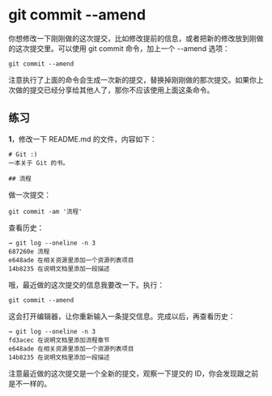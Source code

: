 # git commit --amend

你想修改一下刚刚做的这次提交，比如修改提前的信息，或者把新的修改放到刚做的这次提交里。可以使用 git commit 命令，加上一个 --amend 选项：

```
git commit --amend
```

注意执行了上面的命令会生成一次新的提交，替换掉刚刚做的那次提交。如果你上次做的提交已经分享给其他人了，那你不应该使用上面这条命令。

## 练习

**1**，修改一下 README.md 的文件，内容如下：

```
# Git :)
一本关于 Git 的书。

## 流程
```

做一次提交：

```
git commit -am '流程'
```

查看历史：

```
→ git log --oneline -n 3
687260e 流程
e648ade 在相关资源里添加一个资源列表项目
14b8235 在说明文档里添加一段描述
```

哦，最近做的这次提交的信息我要改一下。执行：

```
git commit --amend
```

这会打开编辑器，让你重新输入一条提交信息。完成以后，再查看历史：

```
→ git log --oneline -n 3
fd3acec 在说明文档里添加流程章节
e648ade 在相关资源里添加一个资源列表项目
14b8235 在说明文档里添加一段描述
```

注意最近做的这次提交是一个全新的提交，观察一下提交的 ID，你会发现跟之前是不一样的。

